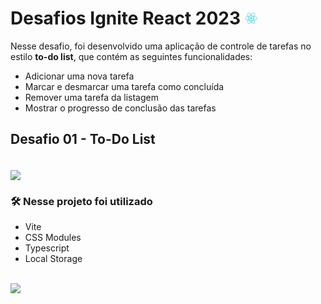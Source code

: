 # Desafios Ignite React 2023 <img width="20" height="20" src="https://raw.githubusercontent.com/devicons/devicon/master/icons/react/react-original.svg" />

Nesse desafio, foi desenvolvido uma aplicação de controle de tarefas no estilo **to-do list**, que contém as seguintes funcionalidades:

- Adicionar uma nova tarefa
- Marcar e desmarcar uma tarefa como concluída
- Remover uma tarefa da listagem
- Mostrar o progresso de conclusão das tarefas

## Desafio 01 - To-Do List

</br>

<img src="https://user-images.githubusercontent.com/71772559/178170317-063200c0-4605-491a-80df-421ae6eef864.png" align="center" />

</br>

### 🛠️ Nesse projeto foi utilizado

- Vite
- CSS Modules
- Typescript
- Local Storage

<br />

<a href="https://www.figma.com/file/0n0zDN7zbzhRbaEO74Xesx/ToDo-List/duplicate" target="_blank">
<img src="https://user-images.githubusercontent.com/71772559/178192253-4fe4757c-de57-4878-a38c-a483c25670b1.png" />
</a>

&nbsp;
